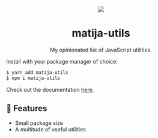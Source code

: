 <div align="center">
  <img src="https://user-images.githubusercontent.com/36193643/206005971-aa99f0c8-01cb-4495-9ab8-dbf5309628b8.png" />
</div>

<h1 align=center>matija-utils</h1>
<p align=center>My opinionated list of JavaScript utilities.</p>

Install with your package manager of choice:

```sh
$ yarn add matija-utils
$ npm i matija-utils
```

Check out the documentation [here](https://matija-utils-docs.vercel.app/).

## 🚀 Features 

- Small package size
- A multitude of useful utilities

